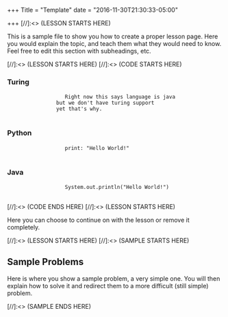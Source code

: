 +++
Title = "Template"
date = "2016-11-30T21:30:33-05:00"

+++
[//]:<> (LESSON STARTS HERE)
<div id = "Description" class = "container">
    <div class = "row">
        <div class = "col-md-12">
            <p>This is a sample file to show you how to create a proper lesson page. Here you would explain the topic, and teach them what they would need to know. Feel free to edit this section with subheadings, etc.</p>
        </div>
    </div>
</div>
[//]:<> (LESSON STARTS HERE)
[//]:<> (CODE STARTS HERE)
<div id = "Code" class = "container">
    <div class = "row">
        <div class = "col-md-4">
            <h3>Turing</h3>
            <pre class="language-java">
                <code>Right now this says language is java
                but we don't have turing support
                yet that's why.</code>
            </pre>
        </div>
        <div class = "col-md-4">
            <h3>Python</h3>
            <pre class="language-python">
                <code>print: "Hello World!"</code>
            </pre>
        </div>
        <div class = "col-md-4">
            <h3>Java</h3>
            <pre class="language-java">
                <code>System.out.println("Hello World!")</code>
            </pre>
        </div>
    </div>
</div>
[//]:<> (CODE ENDS HERE)
[//]:<> (LESSON STARTS HERE)
<div id = "Description" class = "container">
    <div class = "row">
        <div class = "col-md-12">
            <p>Here you can choose to continue on with the lesson or remove it completely.</p>
        </div>
    </div>
</div>
[//]:<> (LESSON STARTS HERE)
[//]:<> (SAMPLE STARTS HERE)
<div id = "Sample" class = "container">
    <div class = "row">
        <div class = "col-md-12">
        <h2> Sample Problems </h2>
            <p> Here is where you show a sample problem, a very simple one. You will then explain how to solve it and redirect them to a more difficult (still simple) problem. </p>
        </div>
    </div>
</div>
[//]:<> (SAMPLE ENDS HERE)
